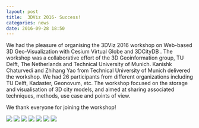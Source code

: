 ```yaml
---
layout: post
title:  3DViz 2016- Success!
categories: news
date: 2016-09-28 18:50
---
```



We had the pleasure of organising the 3DViz 2016 workshop on Web-based 3D Geo-Visualization with Cesium Virtual Globe and 3DCityDB .
The workshop was a collaborative effort of the 3D Geoinformation group, TU Delft, The Netherlands and Technical University of Munich.
Kanishk Chaturvedi and Zhihang Yao from Technical University of Munich delivered the workshop.
We had 26 participants from different organizations including TU Delft, Kadaster, Geonovum, etc. 
The workshop focused on the storage and visualisation of 3D city models, and aimed at sharing associated techniques, methods, use case and points of view. 

We thank everyone for joining the workshop!

<img src="{{ site.baseurl }}/img/events/3DViz2016/photos/1.jpg"/>

<img src="{{ site.baseurl }}/img/events/3DViz2016/photos/2.jpg"/>

<img src="{{ site.baseurl }}/img/events/3DViz2016/photos/3.jpg"/>

<img src="{{ site.baseurl }}/img/events/3DViz2016/photos/4.jpg"/>

<img src="{{ site.baseurl }}/img/events/3DViz2016/photos/5.JPG"/>

<img src="{{ site.baseurl }}/img/events/3DViz2016/photos/6.JPG"/>

<img src="{{ site.baseurl }}/img/events/3DViz2016/photos/7.JPG"/>

